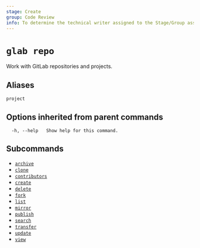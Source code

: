 ```yaml
---
stage: Create
group: Code Review
info: To determine the technical writer assigned to the Stage/Group associated with this page, see https://about.gitlab.com/handbook/product/ux/technical-writing/#assignments
---
```


<!--
This documentation is auto generated by a script.
Please do not edit this file directly. Run `make gen-docs` instead.
-->

# `glab repo`

Work with GitLab repositories and projects.

## Aliases

```plaintext
project
```

## Options inherited from parent commands

```plaintext
  -h, --help   Show help for this command.
```

## Subcommands

- [`archive`](archive.md)
- [`clone`](clone.md)
- [`contributors`](contributors.md)
- [`create`](create.md)
- [`delete`](delete.md)
- [`fork`](fork.md)
- [`list`](list.md)
- [`mirror`](mirror.md)
- [`publish`](publish/index.md)
- [`search`](search.md)
- [`transfer`](transfer.md)
- [`update`](update.md)
- [`view`](view.md)
